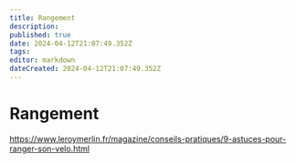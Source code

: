 ```yaml
---
title: Rangement
description: 
published: true
date: 2024-04-12T21:07:49.352Z
tags: 
editor: markdown
dateCreated: 2024-04-12T21:07:49.352Z
---
```


# Rangement

<https://www.leroymerlin.fr/magazine/conseils-pratiques/9-astuces-pour-ranger-son-velo.html>